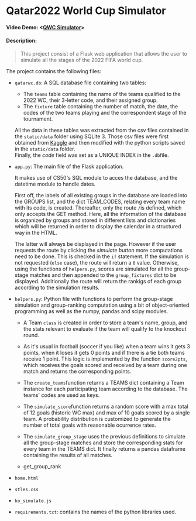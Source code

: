 # Qatar2022 World Cup Simulator
#### Video Demo:  <[QWC Simulator](https://youtu.be/xfvCNBkWF8U)>
#### Description: 

> This project consist of a Flask web application that allows the user to simulate all the stages of the 2022 FIFA world cup.


The project contains the following files:

* `qatarwc.db`: A SQL database file containing two tables:
  - The `teams` table containing the name of the teams qualified to the 2022 WC, their 3-letter code, and their assigned group.
  - The `fixture` table containing the number of match, the date, the codes of the two teams playing and the correspondent stage of the tournament.

  All the data in these tables was extracted from the csv files contained in the `static/data` folder using SQLite 3. 
  Those csv files were first obtained from [Kaggle](https://www.kaggle.com/datasets/amineteffal/qatar2022worldcupschudule?resource=download) and then modified with the python scripts saved in the `static/data` folder. <br>
  Finally, the *code* field was set as a UNIQUE INDEX in the `.db`file.
  
* `app.py`: The main file of the Flask application. 

  It makes use of CS50's SQL module to acces the database, and the datetime module to handle dates.

  First off, the labels of all existing groups in the database are loaded into the GROUPS list, and the dict TEAM_CODES, relating every team name with its code, is created. Thereafter, only the route `/`is defined, which only accepts the GET method.
Here, all the information of the database is organized by groups and stored in different lists and dictionaries which will be returned in order to display the calendar in a structured way in the HTML.

  The latter will always be displayed in the page. However if the user requests the route by clicking the *simulate button* more computations need to be done. This is checked in the `if` statement. If the simulation is not requested (`else` case), the route will return a `0` value. 
  Otherwise, using the functions of `helpers.py`, scores are simulated for all the group-stage matches and then appended to the `group_fixtures` dict to be displayed.
  Additionally the route will return the rankigs of each group according to the simulation results.
  
* `helpers.py`: Python file with functions to perform the group-stage simulation and group-ranking computation using a bit of object-oriented programming as well as the numpy, pandas and scipy modules.

  - A Team `class` is created in order to store a team's name, group, and the stats relevant to evaluate if the team will qualify to the knockout round.
  
  - As it's usual in football (soccer if you like) when a team wins it gets 3 points, when it loses it gets 0 points and if there is a tie both teams receive 1 point. This logic is implemented by the function `score2pts`, which receives the goals scored and received by a team during one match and returns the corresponding points.
  - The `create_teams`function returns a TEAMS dict containing a Team instance for each participating team according to the database. The teams' codes are used as keys.
  - The `simulate_score`function returns a random score with a max total of 12 goals (historic WC max) and max of 10 goals scored by a single team. A probability distribution is customized to generate the number of total goals with reasonable ocurrence rates.
  - The `simulate_group_stage` uses the previous definitions to simulate all the group-stage matches and store the corresponding stats for every team in the TEAMS dict. It finally returns a pandas dataframe containing the results of all matches.
  - get_group_rank

* `home.html`
* `stles.css`
* `ko_simulate.js`

* `requirements.txt`: contains the names of the python libraries used.
